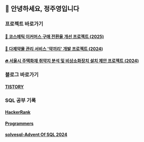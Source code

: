 ## 👋 안녕하세요, 정주영입니다 

### 프로젝트 바로가기
#### [💄 코스메틱 이커머스 구매 전환율 개선 프로젝트 (2025)](https://github.com/Ju0s/Prj-CosmeticEcommerce)
#### [💊 다제약물 관리 서비스 '약끼리' 개발 프로젝트 (2024)](https://github.com/Ju0s/Prj-Polypharmacy_MediView)
#### [🔥 서울시 주택화재 취약지 분석 및 비상소화장치 설치 제안 프로젝트 (2024)](https://github.com/Ju0s/SeoulFireRisk)  

### 블로그 바로가기
#### [TISTORY](https://juyoungeeya.tistory.com)

### SQL 공부 기록
#### [HackerRank](https://github.com/Ju0s/HackerRank_SQL/blob/main/README.md)
#### [Programmers](https://github.com/Ju0s/Programmers_SQL/blob/main/README.md)
#### [solvesql-Advent Of SQL 2024](https://github.com/Ju0s/solvesql-AdventOfSQL2024)
